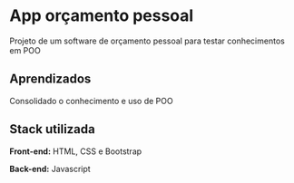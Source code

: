 # App orçamento pessoal

Projeto de um software de orçamento pessoal para testar conhecimentos em POO


## Aprendizados

Consolidado o conhecimento e uso de POO


## Stack utilizada

**Front-end:** HTML, CSS e Bootstrap

**Back-end:** Javascript

